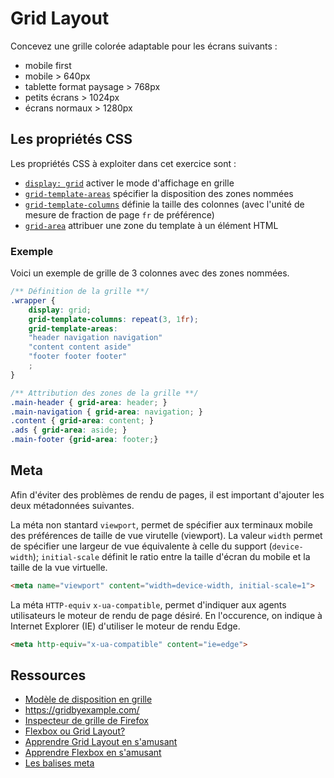 # Grid Layout

Concevez une grille colorée adaptable pour les écrans suivants :

- mobile first
- mobile > 640px
- tablette format paysage > 768px
- petits écrans > 1024px
- écrans normaux > 1280px

## Les propriétés CSS

Les propriétés CSS à exploiter dans cet exercice sont : 

 - [`display: grid`](https://developer.mozilla.org/fr/docs/Web/CSS/display) activer le mode d'affichage en grille
 - [`grid-template-areas`](https://developer.mozilla.org/fr/docs/Web/CSS/grid-template-areas) spécifier la disposition des zones nommées
 - [`grid-template-columns`](https://developer.mozilla.org/fr/docs/Web/CSS/grid-template-columns) définie la taille des colonnes (avec l'unité de mesure de fraction de page `fr` de préférence)
 - [`grid-area`](https://developer.mozilla.org/fr/docs/Web/CSS/grid-area) attribuer une zone du template à un élément HTML
 
### Exemple

Voici un exemple de grille de 3 colonnes avec des zones nommées.

~~~ css
/** Définition de la grille **/
.wrapper {
	display: grid;
	grid-template-columns: repeat(3, 1fr);
	grid-template-areas:
	"header navigation navigation"
	"content content aside"
	"footer footer footer"
	;
}

/** Attribution des zones de la grille **/
.main-header { grid-area: header; }
.main-navigation { grid-area: navigation; }
.content { grid-area: content; }
.ads { grid-area: aside; }
.main-footer {grid-area: footer;}
~~~

## Meta 

Afin d'éviter des problèmes de rendu de pages, il est important d'ajouter les deux métadonnées suivantes. 

La méta non stantard `viewport`, permet de spécifier aux terminaux mobile des préférences de taille de vue virutelle (viewport). La valeur `width` permet de spécifier une largeur de vue équivalente à celle du support (`device-width`); `initial-scale` définit le ratio entre la taille d'écran du mobile et la taille de la vue virtuelle.

~~~ html
<meta name="viewport" content="width=device-width, initial-scale=1">
~~~

La méta `HTTP-equiv` `x-ua-compatible`, permet d'indiquer aux agents utilisateurs le moteur de rendu de page désiré. En l'occurence, on indique à Internet Explorer (IE) d'utiliser le moteur de rendu Edge.

~~~ html
<meta http-equiv="x-ua-compatible" content="ie=edge">
~~~


## Ressources

 - [Modèle de disposition en grille](https://developer.mozilla.org/fr/docs/Web/CSS/CSS_Grid_Layout)
 - https://gridbyexample.com/
 - [Inspecteur de grille de Firefox](https://developer.mozilla.org/fr/docs/Outils/Inspecteur/Comment/Examine_grid_layouts)
 - [Flexbox ou Grid Layout?](https://developer.mozilla.org/fr/docs/Web/CSS/CSS_Grid_Layout/Mod%C3%A8le_de_grille_et_autres_mod%C3%A8les_de_disposition)
 - [Apprendre Grid Layout en s'amusant](http://cssgridgarden.com/)
 - [Apprendre Flexbox en s'amusant](http://flexboxfroggy.com/)
 - [Les balises meta](https://developer.mozilla.org/fr/docs/Web/HTML/Element/meta)